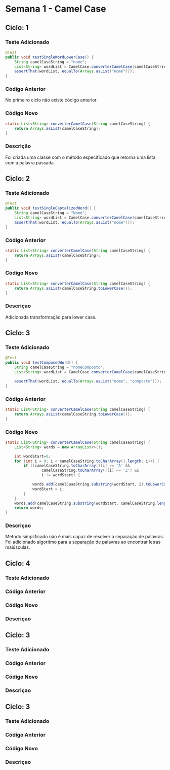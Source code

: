 # Semana 1 - Camel Case

## Ciclo: 1

### Teste Adicionado

```java
@Test
public void testSingleWordLowerCase() {
    String camelCaseString = "nome";
    List<String> wordList = CamelCase.converterCamelCase(camelCaseString);
    assertThat(wordList, equalTo(Arrays.asList("nome")));
}
```

### Código Anterior

No primeiro ciclo não existe código anterior

### Código Novo

```java
static List<String> converterCamelCase(String camelCaseString) {
    return Arrays.asList(camelCaseString);
}
```

### Descrição

Foi criada uma classe com o método especificado que retorna uma lista com a 
palavra passada

## Ciclo: 2

### Teste Adicionado

```java
@Test
public void testSingleCaptalizedWord() {
    String camelCaseString = "Nome";
    List<String> wordList = CamelCase.converterCamelCase(camelCaseString);
    assertThat(wordList, equalTo(Arrays.asList("nome")));
}
```

### Código Anterior

```java
static List<String> converterCamelCase(String camelCaseString) {
    return Arrays.asList(camelCaseString);
}
```

### Código Novo

```java
static List<String> converterCamelCase(String camelCaseString) {
    return Arrays.asList(camelCaseString.toLowerCase());
}
```

### Descriçao

Adicionada transformação para lower case. 


## Ciclo: 3

### Teste Adicionado

```java
@Test
public void testComposedWord() {
    String camelCaseString = "nomeComposto";
    List<String> wordList = CamelCase.converterCamelCase(camelCaseString);

    assertThat(wordList, equalTo(Arrays.asList("nome", "composto")));
}
```

### Código Anterior

```java
static List<String> converterCamelCase(String camelCaseString) {
    return Arrays.asList(camelCaseString.toLowerCase());
}
```

### Código Novo

```java
static List<String> converterCamelCase(String camelCaseString) {
    List<String> words = new ArrayList<>();

    int wordStart=0;
    for (int i = 0; i < camelCaseString.toCharArray().length; i++) {
        if ((camelCaseString.toCharArray()[i] >= 'A' && 
                camelCaseString.toCharArray()[i] <= 'Z') &&
                i != wordStart) {

            words.add(camelCaseString.substring(wordStart, i).toLowerCase());
            wordStart = i;
        }
    }
    words.add(camelCaseString.substring(wordStart, camelCaseString.length()).toLowerCase());
    return words;
}
```

### Descriçao

Método simplificado não é mais capaz de resolver a separação de palavras.
Foi adicionado algoritmo para a separação de palavras ao encontrar letras maiúsculas.


## Ciclo: 4

### Teste Adicionado

### Código Anterior

### Código Novo

### Descriçao

## Ciclo: 3

### Teste Adicionado

### Código Anterior

### Código Novo

### Descriçao

## Ciclo: 3

### Teste Adicionado

### Código Anterior

### Código Novo

### Descriçao
